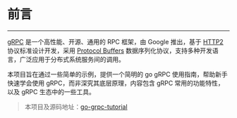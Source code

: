 # 前言

---

[gRPC](https://grpc.io/) 是一个高性能、开源、通用的 RPC 框架，由 Google 推出，基于 [HTTP2](https://http2.github.io/) 协议标准设计开发，采用 [Protocol Buffers](https://developers.google.com/protocol-buffers/) 数据序列化协议，支持多种开发语言，广泛应用于分布式系统服务间的调用。

本项目旨在通过一些简单的示例，提供一个简明的 go gRPC 使用指南，帮助新手快速学会使用 gRPC，而非深究其底层原理，内容包含 gRPC 常用的功能特性，以及 gRPC 生态中的一些工具。

> 本项目及源码地址：[go-grpc-tutorial](https://github.com/jergoo/go-grpc-tutorial)
